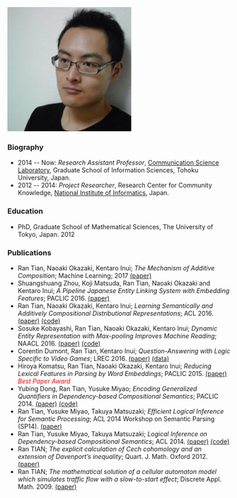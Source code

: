 ![photo](/photo.jpg)
### Biography
* 2014 -- Now: *Research Assistant Professor*, [Communication Science Laboratory](http://www.cl.ecei.tohoku.ac.jp), Graduate School of Information Sciences, Tohoku University, Japan. 
* 2012 -- 2014: *Project Researcher*, Research Center for Community Knowledge, [National Institute of Informatics](http://www.nii.ac.jp/en/), Japan. 

### Education
* PhD, Graduate School of Mathematical Sciences, The University of Tokyo, Japan. 2012

### Publications
* Ran Tian, Naoaki Okazaki, Kentaro Inui; *The Mechanism of Additive Composition*; Machine Learning; 2017 [(paper)](http://rdcu.be/qElf)
* Shuangshuang Zhou, Koji Matsuda, Ran Tian, Naoaki Okazaki and Kentaro Inui; *A Pipeline Japanese Entity Linking System with Embedding Features*; PACLIC 2016. [(paper)](http://aclweb.org/anthology/Y/Y16/Y16-2025.pdf)
* Ran Tian, Naoaki Okazaki, Kentaro Inui; *Learning Semantically and Additively Compositional Distributional Representations*; ACL 2016. [(paper)](http://aclweb.org/anthology/P/P16/P16-1121.pdf) [(code)](https://github.com/tianran/vecdcs)
* Sosuke Kobayashi, Ran Tian, Naoaki Okazaki, Kentaro Inui; *Dynamic Entity Representation with Max-pooling Improves Machine Reading*; NAACL 2016. [(paper)](http://aclweb.org/anthology/N/N16/N16-1099.pdf) [(code)](https://github.com/soskek/der-network)
* Corentin Dumont, Ran Tian, Kentaro Inui; *Question-Answering with Logic Specific to Video Games*; LREC 2016. [(paper)](http://www.lrec-conf.org/proceedings/lrec2016/pdf/1242_Paper.pdf) [(data)](https://github.com/CorentinDumont/QA_Minecraft)
* Hiroya Komatsu, Ran Tian, Naoaki Okazaki, Kentaro Inui; *Reducing Lexical Features in Parsing by Word Embeddings*; PACLIC 2015. [(paper)](http://aclweb.org/anthology/Y/Y15/Y15-1013.pdf) <span style="color:red">*Best Paper Award*</span>
* Yubing Dong, Ran Tian, Yusuke Miyao; *Encoding Generalized Quantifiers in Dependency-based Compositional Semantics*; PACLIC 2014. [(paper)](http://aclweb.org/anthology/Y/Y14/Y14-1067.pdf) [(code)](https://github.com/tomtung/tifmo)
* Ran Tian, Yusuke Miyao,  Takuya Matsuzaki; *Efficient Logical Inference for Semantic Processing*; ACL 2014 Workshop on Semantic Parsing (SP14). [(paper)](http://aclweb.org/anthology/W/W14/W14-2414.pdf)
* Ran Tian, Yusuke Miyao, Takuya Matsuzaki; *Logical Inference on Dependency-based Compositional Semantics*; ACL 2014. [(paper)](http://aclweb.org/anthology/P/P14/P14-1008.pdf) [(code)](https://github.com/tianran/tifmo)
* Ran TIAN; *The explicit calculation of Cech cohomology and an extension of Davenport’s inequality*; Quart. J. Math. Oxford  2012. [(paper)](/davenport.pdf)
* Ran TIAN; *The mathematical solution of a cellular automaton model which simulates traffic flow with a slow-to-start effect*; Discrete Appl. Math. 2009. [(paper)](/cel.pdf)
